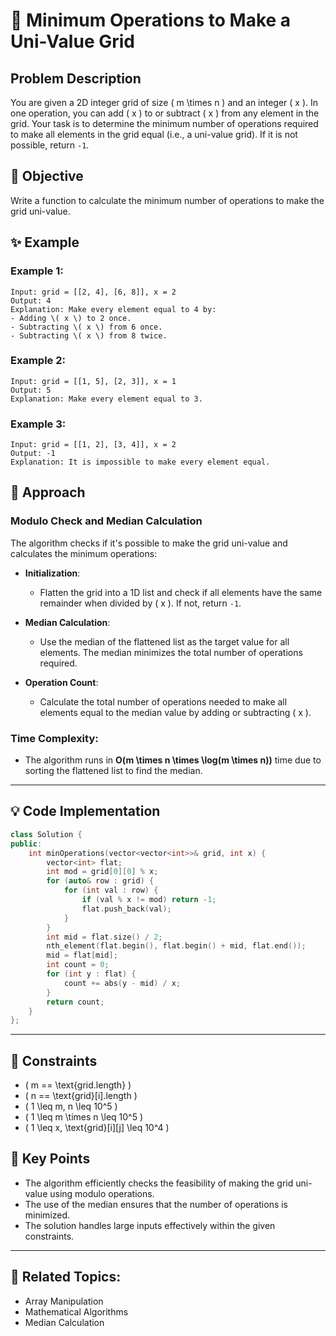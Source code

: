 # 🔢 **Minimum Operations to Make a Uni-Value Grid**

## Problem Description

You are given a 2D integer grid of size \( m \times n \) and an integer \( x \). In one operation, you can add \( x \) to or subtract \( x \) from any element in the grid. Your task is to determine the minimum number of operations required to make all elements in the grid equal (i.e., a uni-value grid). If it is not possible, return `-1`.

## 🎯 **Objective**

Write a function to calculate the minimum number of operations to make the grid uni-value.

## ✨ **Example**

### Example 1:
```plaintext
Input: grid = [[2, 4], [6, 8]], x = 2
Output: 4
Explanation: Make every element equal to 4 by:
- Adding \( x \) to 2 once.
- Subtracting \( x \) from 6 once.
- Subtracting \( x \) from 8 twice.
```

### Example 2:
```plaintext
Input: grid = [[1, 5], [2, 3]], x = 1
Output: 5
Explanation: Make every element equal to 3.
```

### Example 3:
```plaintext
Input: grid = [[1, 2], [3, 4]], x = 2
Output: -1
Explanation: It is impossible to make every element equal.
```

## 🚀 **Approach**

### **Modulo Check and Median Calculation**

The algorithm checks if it's possible to make the grid uni-value and calculates the minimum operations:

- **Initialization**:
  - Flatten the grid into a 1D list and check if all elements have the same remainder when divided by \( x \). If not, return `-1`.

- **Median Calculation**:
  - Use the median of the flattened list as the target value for all elements. The median minimizes the total number of operations required.

- **Operation Count**:
  - Calculate the total number of operations needed to make all elements equal to the median value by adding or subtracting \( x \).

### **Time Complexity**:
- The algorithm runs in **O(m \times n \times \log(m \times n))** time due to sorting the flattened list to find the median.

---

## 💡 **Code Implementation**

```cpp
class Solution {
public:
    int minOperations(vector<vector<int>>& grid, int x) {
        vector<int> flat;
        int mod = grid[0][0] % x;
        for (auto& row : grid) {
            for (int val : row) {
                if (val % x != mod) return -1;
                flat.push_back(val);
            }
        }
        int mid = flat.size() / 2;
        nth_element(flat.begin(), flat.begin() + mid, flat.end());
        mid = flat[mid];
        int count = 0;
        for (int y : flat) {
            count += abs(y - mid) / x;
        }
        return count;
    }
};
```

---

## 🔧 **Constraints**

- \( m == \text{grid.length} \)
- \( n == \text{grid}[i].length \)
- \( 1 \leq m, n \leq 10^5 \)
- \( 1 \leq m \times n \leq 10^5 \)
- \( 1 \leq x, \text{grid}[i][j] \leq 10^4 \)

## 🌟 **Key Points**

- The algorithm efficiently checks the feasibility of making the grid uni-value using modulo operations.
- The use of the median ensures that the number of operations is minimized.
- The solution handles large inputs effectively within the given constraints.

---

## 🔗 **Related Topics**:
- Array Manipulation
- Mathematical Algorithms
- Median Calculation